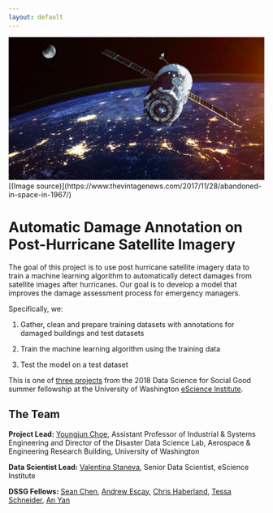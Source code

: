 ```yaml
---
layout: default
---
```


<img src="satellite.png" class="img-responsive" alt="">
[(Image source)](https://www.thevintagenews.com/2017/11/28/abandoned-in-space-in-1967/)

# Automatic Damage Annotation on Post-Hurricane Satellite Imagery

The goal of this project is to use post hurricane satellite imagery data to 
train a machine learning algorithm to automatically detect damages from 
satellite images after hurricanes. Our goal is to develop a model that improves 
the damage assessment process for emergency managers. 

Specifically, we:

1. Gather, clean and prepare training datasets with annotations for damaged buildings and test datasets
   
2. Train the machine learning algorithm using the training data

3. Test the model on a test dataset
   
This is one of
[three projects](http://escience.washington.edu/2018-data-science-for-social-good-projects/)
from the 2018 Data Science for Social Good summer fellowship at the University
of Washington [eScience Institute](http://escience.washington.edu/).

## The Team

**Project Lead:**
[Youngjun Choe](http://escience.washington.edu/people/youngjun-choe/), Assistant Professor of Industrial & Systems Engineering and Director of the Disaster Data Science Lab, Aerospace & Engineering Research Building, University of Washington

**Data Scientist Lead:** [Valentina Staneva](http://escience.washington.edu/people/valentina-staneva/), Senior Data Scientist, eScience Institute

**DSSG Fellows:** [Sean Chen](http://seanandrewchen.com/), [Andrew Escay](), [Chris Haberland](http://www.chrishaber.land), [Tessa Schneider](https://www.linkedin.com/in/tessa-schneider-19b50822/), [An Yan](https://ischool.uw.edu/people/phd/profile/yanan15)
